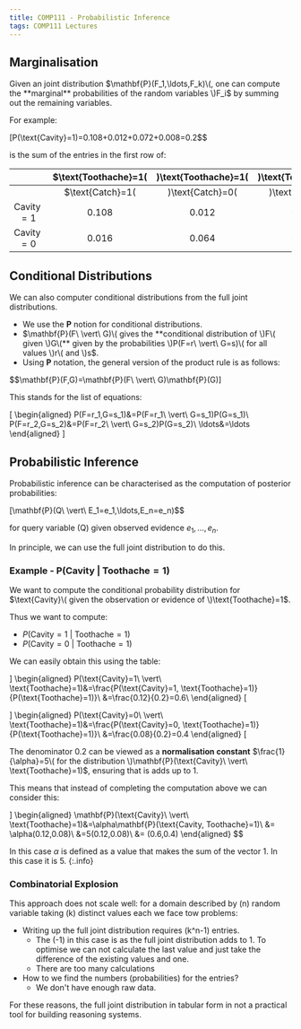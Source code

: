 ```yaml
---
title: COMP111 - Probabilistic Inference
tags: COMP111 Lectures
---
```

## Marginalisation
Given an joint distribution $\mathbf{P}(F_1,\ldots,F_k)\(, one can compute the **marginal** probabilities of the random variables \)F_i$ by summing out the remaining variables.

For example:

\[P(\text{Cavity}=1)=0.108+0.012+0.072+0.008=0.2$$

is the sum of the entries in the first row of:

| | $\text{Toothache}=1\( | \)\text{Toothache}=1\( | \)\text{Toothache}=0\( | \)\text{Toothache}=0$ |
| :-: | :-: | :-: | :-: | :-: |
| | $\text{Catch}=1\( |  \)\text{Catch}=0\( |  \)\text{Catch}=1\( |  \)\text{Catch}=0$ | 
| $\text{Cavity}=1$ | 0.108 | 0.012 | 0.072 | 0.008 |
| $\text{Cavity}=0$ | 0.016 | 0.064 | 0.144 | 0.576 |

## Conditional Distributions
We can also computer conditional distributions from the full joint distributions.

* We use the $\mathbf{P}$ notion for conditional distributions.
* $\mathbf{P}(F\ \vert\  G)\( gives the **conditional distribution of \)F\( given \)G\(** given by the probabilities \)P(F=r\ \vert\  G=s)\( for all values \)r\( and \)s$.
* Using $\mathbf{P}$ notation, the general version of the product rule is as follows:

$$\mathbf{P}(F,G)=\mathbf{P}(F\ \vert\ G)\mathbf{P}(G)\]

This stands for the list of equations:

\[
\begin{aligned}
P(F=r_1,G=s_1)&=P(F=r_1\ \vert\ G=s_1)P(G=s_1)\\
P(F=r_2,G=s_2)&=P(F=r_2\ \vert\ G=s_2)P(G=s_2)\\
\ldots&=\ldots
\end{aligned}
\]

## Probabilistic Inference
Probabilistic inference can be characterised as the computation of posterior probabilities:

\[\mathbf{P}(Q\ \vert\ E_1=e_1,\ldots,E_n=e_n)$$

for query variable \(Q\) given observed evidence $e_1,\ldots,e_n$.

In principle, we can use the full joint distribution to do this.

### Example - $\mathbf{P}(\text{Cavity}\ \vert\ \text{Toothache}=1)$
We want to compute the conditional probability distribution for $\text{Cavity}\( given the observation or evidence of \)\text{Toothache}=1$.

Thus we want to compute:

* $P(\text{Cavity}=1\ \vert\ \text{Toothache}=1)$
* $P(\text{Cavity}=0\ \vert\ \text{Toothache}=1)$

We can easily obtain this using the table:

\]
\begin{aligned}
P(\text{Cavity}=1\ \vert\ \text{Toothache}=1)&=\frac{P(\text{Cavity}=1, \text{Toothache}=1)}{P(\text{Toothache}=1)}\\
&=\frac{0.12}{0.2}=0.6\\
\end{aligned}
\[

\]
\begin{aligned}
P(\text{Cavity}=0\ \vert\ \text{Toothache}=1)&=\frac{P(\text{Cavity}=0, \text{Toothache}=1)}{P(\text{Toothache}=1)}\\
&=\frac{0.08}{0.2}=0.4
\end{aligned}
\[

The denominator 0.2 can be viewed as a **normalisation constant** $\frac{1}{\alpha}=5\( for the distribution \)\mathbf{P}(\text{Cavity}\ \vert\ \text{Toothache}=1)$, ensuring that is adds up to 1.

This means that instead of completing the computation above we can consider this:

\]
\begin{aligned}
\mathbf{P}(\text{Cavity}\ \vert\ \text{Toothache}=1)&=\alpha\mathbf{P}(\text{Cavity, Toothache}=1)\\
&= \alpha(0.12,0.08)\\
&=5(0.12,0.08)\\
&= (0.6,0.4)
\end{aligned}
$$

In this case $\alpha$ is defined as a value that makes the sum of the vector 1. In this case it is 5.
{:.info}

### Combinatorial Explosion
This approach does not scale well: for a domain described by \(n\) random variable taking \(k\) distinct values each we face tow problems:

* Writing up the full joint distribution requires \(k^n-1\) entries.
	* The \(-1\) in this case is as the full joint distribution adds to 1. To optimise we can not calculate the last value and just take the difference of the existing values and one.
	* There are too many calculations
* How to we find the numbers (probabilities) for the entries?
	* We don't have enough raw data.

For these reasons, the full joint distribution in tabular form in not a practical tool for building reasoning systems.